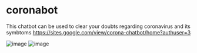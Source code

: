 # coronabot
This chatbot can be used to clear your doubts regarding coronavirus and its symbtoms
https://sites.google.com/view/corona-chatbot/home?authuser=3

![image](https://user-images.githubusercontent.com/78947046/155517074-8c523f44-f04d-4fda-8e37-993bc688d570.png)
![image](https://user-images.githubusercontent.com/78947046/155517252-03a22400-7af8-4695-a76f-d45cc75bc7bf.png)
